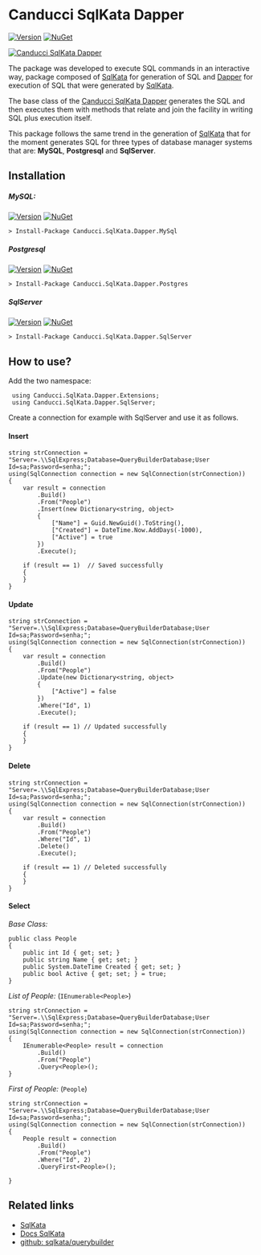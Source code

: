 # Canducci SqlKata Dapper

[![Version](https://img.shields.io/nuget/v/Canducci.SqlKata.Dapper.svg?style=plastic&label=version)](https://www.nuget.org/packages/Canducci.SqlKata.Dapper/)
[![NuGet](https://img.shields.io/nuget/dt/Canducci.SqlKata.Dapper.svg)](https://Canducci.SqlKata.Dapper)

[![Canducci SqlKata Dapper](http://i1194.photobucket.com/albums/aa377/netdragoon1/abcdef_zpsh8xp8c88.png)](https://www.nuget.org/packages/Canducci.SqlKata.Dapper/)



The package was developed to execute SQL commands in an interactive way, package composed of [SqlKata](https://www.nuget.org/packages/SqlKata/) for generation of SQL and [Dapper](https://www.nuget.org/packages/Dapper/) for execution of SQL that were generated by [SqlKata](https://www.nuget.org/packages/SqlKata/).

The base class of the [Canducci SqlKata Dapper](https://www.nuget.org/packages/Canducci.SqlKata.Dapper/) generates the SQL and then executes them with methods that relate and join the facility in writing SQL plus execution itself.

This package follows the same trend in the generation of [SqlKata](https://www.nuget.org/packages/SqlKata/) that for the moment generates SQL for three types of database manager systems that are: **MySQL**, **Postgresql** and **SqlServer**.

## Installation

##### _MySQL:_

[![Version](https://img.shields.io/nuget/v/Canducci.SqlKata.Dapper.MySql.svg?style=plastic&label=version)](https://www.nuget.org/packages/Canducci.SqlKata.Dapper.MySql/)
[![NuGet](https://img.shields.io/nuget/dt/Canducci.SqlKata.Dapper.MySql.svg)](https://www.nuget.org/packages/Canducci.SqlKata.Dapper.MySql/)

```
> Install-Package Canducci.SqlKata.Dapper.MySql
```

##### _Postgresql_

[![Version](https://img.shields.io/nuget/v/Canducci.SqlKata.Dapper.Postgres.svg?style=plastic&label=version)](https://www.nuget.org/packages/Canducci.SqlKata.Dapper.Postgres/)
[![NuGet](https://img.shields.io/nuget/dt/Canducci.SqlKata.Dapper.Postgres.svg)](https://www.nuget.org/packages/Canducci.SqlKata.Dapper.Postgres/)

```
> Install-Package Canducci.SqlKata.Dapper.Postgres
```

##### _SqlServer_

[![Version](https://img.shields.io/nuget/v/Canducci.SqlKata.Dapper.SqlServer.svg?style=plastic&label=version)](https://www.nuget.org/packages/Canducci.SqlKata.Dapper.SqlServer/)
[![NuGet](https://img.shields.io/nuget/dt/Canducci.SqlKata.Dapper.SqlServer.svg)](https://www.nuget.org/packages/Canducci.SqlKata.Dapper.SqlServer/)

```
> Install-Package Canducci.SqlKata.Dapper.SqlServer
```


## How to use?

Add the two namespace:
```
 using Canducci.SqlKata.Dapper.Extensions;
 using Canducci.SqlKata.Dapper.SqlServer;
```

Create a connection for example with SqlServer and use it as follows.

#### Insert

```
string strConnection = "Server=.\\SqlExpress;Database=QueryBuilderDatabase;User Id=sa;Password=senha;";
using(SqlConnection connection = new SqlConnection(strConnection))
{
	var result = connection
		.Build()
		.From("People")
		.Insert(new Dictionary<string, object> 
		{
			["Name"] = Guid.NewGuid().ToString(),
			["Created"] = DateTime.Now.AddDays(-1000),
			["Active"] = true
		})
		.Execute();

	if (result == 1)  // Saved successfully
	{  		
	}
}
```

#### Update

```
string strConnection = "Server=.\\SqlExpress;Database=QueryBuilderDatabase;User Id=sa;Password=senha;";
using(SqlConnection connection = new SqlConnection(strConnection))
{
	var result = connection
		.Build()
		.From("People")
		.Update(new Dictionary<string, object> 
		{			
			["Active"] = false
		})
		.Where("Id", 1)
		.Execute();

	if (result == 1) // Updated successfully
	{      		
	}
}
```

#### Delete

```
string strConnection = "Server=.\\SqlExpress;Database=QueryBuilderDatabase;User Id=sa;Password=senha;";
using(SqlConnection connection = new SqlConnection(strConnection))
{
	var result = connection
		.Build()
		.From("People")                   
		.Where("Id", 1)
		.Delete()
		.Execute();

	if (result == 1) // Deleted successfully
	{      	
	}
}

```

#### Select

_Base Class:_

```
public class People 
{
	public int Id { get; set; } 
	public string Name { get; set; }
	public System.DateTime Created { get; set; }
	public bool Active { get; set; } = true;
}
```

_List of People:_  (`IEnumerable<People>`)

```
string strConnection = "Server=.\\SqlExpress;Database=QueryBuilderDatabase;User Id=sa;Password=senha;";
using(SqlConnection connection = new SqlConnection(strConnection))
{
	IEnumerable<People> result = connection
		.Build()
		.From("People")                   
		.Query<People>();	
}
```

_First of People:_  (`People`)

```
string strConnection = "Server=.\\SqlExpress;Database=QueryBuilderDatabase;User Id=sa;Password=senha;";
using(SqlConnection connection = new SqlConnection(strConnection))
{
	People result = connection
		.Build()
		.From("People")                   
		.Where("Id", 2)
		.QueryFirst<People>();
	
}
```

## Related links

- [SqlKata](https://sqlkata.com/)
- [Docs SqlKata](https://sqlkata.com/docs)
- [github: sqlkata/querybuilder](https://github.com/sqlkata/querybuilder)


